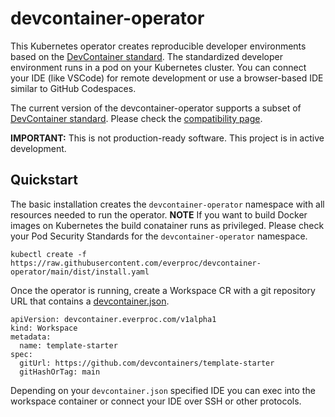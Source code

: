 # devcontainer-operator

This Kubernetes operator creates reproducible developer environments based on the [DevContainer standard](https://containers.dev/). The standardized developer environment runs in a pod on your Kubernetes cluster. You can connect your IDE (like VSCode) for remote development or use a browser-based IDE similar to GitHub Codespaces.

The current version of the devcontainer-operator supports a subset of [DevContainer standard](https://containers.dev/). Please check the [compatibility page](https://github.com/everproc/devcontainer-operator/blob/main/compatibility.md).

**IMPORTANT:** This is not production-ready software. This project is in active development.

## Quickstart

The basic installation creates the `devcontainer-operator` namespace with all resources needed to run the operator. **NOTE** If you want to build Docker images on Kubernetes the build conatainer runs as privileged. Please check your Pod Security Standards for the `devcontainer-operator` namespace.

```shell
kubectl create -f https://raw.githubusercontent.com/everproc/devcontainer-operator/main/dist/install.yaml
```

Once the operator is running, create a Workspace CR with a git repository URL that contains a [devcontainer.json](https://containers.dev/).

```
apiVersion: devcontainer.everproc.com/v1alpha1
kind: Workspace
metadata:
  name: template-starter
spec:
  gitUrl: https://github.com/devcontainers/template-starter
  gitHashOrTag: main
```

Depending on your `devcontainer.json` specified IDE you can exec into the workspace container or connect your IDE over SSH or other protocols.
